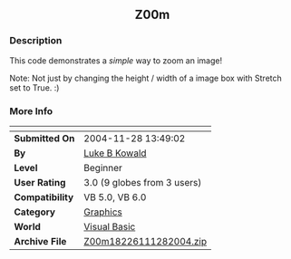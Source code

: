 ﻿<div align="center">

## Z00m


</div>

### Description

This code demonstrates a *simple* way to zoom an image!

Note: Not just by changing the height / width of a image box with Stretch set to True. :)
 
### More Info
 


<span>             |<span>
---                |---
**Submitted On**   |2004-11-28 13:49:02
**By**             |[Luke B Kowald](https://github.com/Planet-Source-Code/PSCIndex/blob/master/ByAuthor/luke-b-kowald.md)
**Level**          |Beginner
**User Rating**    |3.0 (9 globes from 3 users)
**Compatibility**  |VB 5\.0, VB 6\.0
**Category**       |[Graphics](https://github.com/Planet-Source-Code/PSCIndex/blob/master/ByCategory/graphics__1-46.md)
**World**          |[Visual Basic](https://github.com/Planet-Source-Code/PSCIndex/blob/master/ByWorld/visual-basic.md)
**Archive File**   |[Z00m18226111282004\.zip](https://github.com/Planet-Source-Code/luke-b-kowald-z00m__1-57450/archive/master.zip)








